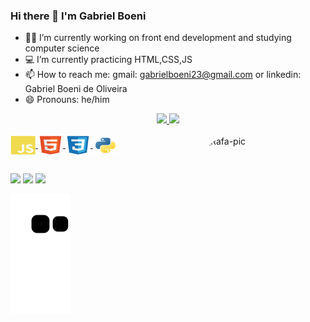 ### Hi there 👋 I'm Gabriel Boeni

- 👨‍💻 I’m currently working on front end development and studying computer science
- 💻 I’m currently practicing HTML,CSS,JS
- 📫 How to reach me: gmail: gabrielboeni23@gmail.com or linkedin: Gabriel Boeni de Oliveira
- 😄 Pronouns: he/him

<div align="center">
  <a href="https://github.com/booeni">
  <img height="180em" src="https://github-readme-stats.vercel.app/api?username=booeni&show_icons=true&theme=jolly&include_all_commits=true&count_private=true"/>
  <img height="180em" src="https://github-readme-stats.vercel.app/api/top-langs/?username=booeni&layout=compact&langs_count=7&theme=jolly"/>
</div>
  
  <div style="display: inline_block"><br>
  <img align="center" alt="Rafa-Js" height="30" width="40" src="https://raw.githubusercontent.com/devicons/devicon/master/icons/javascript/javascript-plain.svg">
  <img align="center" alt="Rafa-HTML" height="30" width="40" src="https://raw.githubusercontent.com/devicons/devicon/master/icons/html5/html5-original.svg">
  <img align="center" alt="Rafa-CSS" height="30" width="40" src="https://raw.githubusercontent.com/devicons/devicon/master/icons/css3/css3-original.svg">
  <img align="center" alt="Rafa-Python" height="30" width="40" src="https://raw.githubusercontent.com/devicons/devicon/master/icons/python/python-original.svg">
    <img align="right" alt="Rafa-pic" height="200" width="200" style="border-radius:50px;" src="https://i.pinimg.com/originals/da/1d/d3/da1dd30cbfc50fe16bcb7bdfcc3be61d.gif">
</div>
  
  ##
  
  <div>
  <a href="https://www.instagram.com/gabriel_boeni/" target="_blank"><img src="https://img.shields.io/badge/-Instagram-%23E4405F?style=for-the-badge&logo=instagram&logoColor=white" target="_blank"></a>
  <a href = "mailto:gabrielboeni23@gmail.com"><img src="https://img.shields.io/badge/-Gmail-%23333?style=for-the-badge&logo=gmail&logoColor=white" target="_blank"></a>
  <a href="https://www.linkedin.com/in/gabrielboeni/" target="_blank"><img src="https://img.shields.io/badge/-LinkedIn-%230077B5?style=for-the-badge&logo=linkedin&logoColor=white" target="_blank"></a> 
  </div>
  
  ![Snake animation](https://github.com/booeni/booeni/blob/output/github-contribution-grid-snake.svg)
